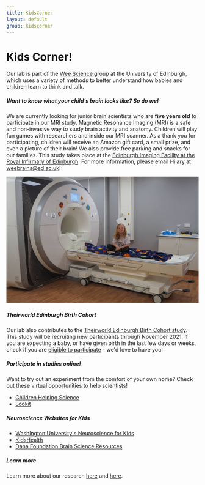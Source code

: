 ```yaml
---
title: KidsCorner
layout: default
group: kidscorner
---
```


# Kids Corner!
Our lab is part of the [Wee Science](https://www.weescience.ppls.ed.ac.uk/) group at the University of Edinburgh, which uses a variety of methods to better understand how babies and children learn to think and talk.


##### Want to know what your child's brain looks like? So do we!
We are currently looking for junior brain scientists who are **five years old** to participate in our MRI study. Magnetic Resonance Imaging (MRI) is a safe and non-invasive way to study brain activity and anatomy. Children will play fun games with researchers and inside our MRI scanner. As a thank you for participating, children will receive an Amazon gift card, a small prize, and even a picture of their brain! We also provide free parking and snacks for our families. This study takes place at the [Edinburgh Imaging Facility at the Royal Infirmary of Edinburgh](https://www.ed.ac.uk/clinical-sciences/edinburgh-imaging/research/facilities-and-equipment/edinburgh-imaging-facilities/edinburgh-imaging-facility-rie). For more information, please email Hilary at weebrains@ed.ac.uk!

<div class="col-md-7 order-md-1">
</div>
<div class="container px-2 max-width: 100%">
<img class="img-fluid mx-auto d-block" src="/static/img/Child_SittingOnBed_cropped.png" alt="Child_SittingOnBed_cropped">
</div>


##### Theirworld Edinburgh Birth Cohort
Our lab also contributes to the [Theirworld Edinburgh Birth Cohort study](http://www.tebc.ed.ac.uk/). 
This study will be recruiting new participants through November 2021. If you are expecting a baby, or have given birth in the last few days or weeks, check if you are [eligible to participate](http://www.tebc.ed.ac.uk/for-families/join-the-study/eligibility/) - we'd love to have you!


##### Participate in studies online!
Want to try out an experiment from the comfort of your own home? Check out these virtual opportunities to help scientists!
  * [Children Helping Science](https://childrenhelpingscience.com/age-groups)
  * [Lookit](https://lookit.mit.edu/studies/)
  
  
##### Neuroscience Websites for Kids
  * [Washington University's Neuroscience for Kids](http://faculty.washington.edu/chudler/neurok.html)
  * [KidsHealth](https://kidshealth.org/en/kids/brain.html)
  * [Dana Foundation Brain Science Resources](https://www.dana.org/share-science/resources-for-educator)
  
  
##### Learn more
Learn more about our research [here](https://www.pnas.org/content/113/8/1960.full) and [here](https://www.psychologicalscience.org/observer/i-feel-your-pain-the-neuroscience-of-empathy).
